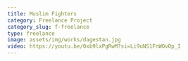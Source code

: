 ```yaml
---
title: Muslim Fighters
category: Freelance Project
category_slug: f-freelance
type: freelance
image: assets/img/works/dagestan.jpg
video: https://youtu.be/0xb9lxPgRwM?si=Li9uNS1FnWOvOp_I
---
```

